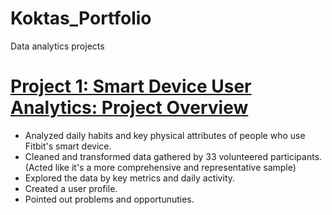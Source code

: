 # Koktas_Portfolio
Data analytics projects

# [Project 1: Smart Device User Analytics: Project Overview](https://github.com/kktsch/kktsch.github.io/tree/main/Project%201%20-%20Smart%20Device%20User%20Analytics)
* Analyzed daily habits and key physical attributes of people who use Fitbit's smart device.
* Cleaned and transformed data gathered by 33 volunteered participants. (Acted like it's a more comprehensive and representative sample)
* Explored the data by key metrics and daily activity.
* Created a user profile.
* Pointed out problems and opportunuties.
